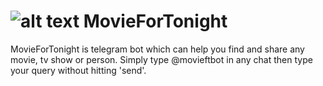 # ![alt text](https://user-images.githubusercontent.com/106914205/177032955-9e16746d-68f7-427f-861b-1d0ffc5024d2.jpg) MovieForTonight 
MovieForTonight is telegram bot which can help you find and share any movie, tv show or person.
Simply type @movieftbot in any chat then type your query without hitting 'send'.
